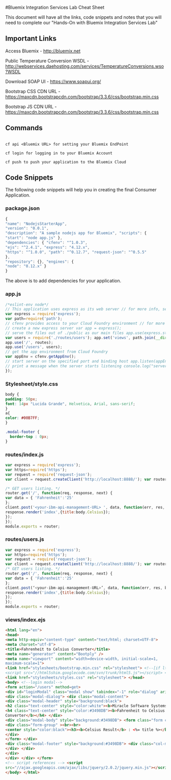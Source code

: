 #Bluemix Integration Services Lab Cheat Sheet

This document will have all the links, code snippets and notes that you will need to complete our "Hands-On with Bluemix Integration Services Lab"

## Important Links

Access Bluemix - http://bluemix.net

Public Temperature Conversion WSDL - http://webservices.daehosting.com/services/TemperatureConversions.wso?WSDL

Download SOAP UI - https://www.soapui.org/

Bootstrap CSS CDN URL - https://maxcdn.bootstrapcdn.com/bootstrap/3.3.6/css/bootstrap.min.css

Bootstrap JS CDN URL - https://maxcdn.bootstrapcdn.com/bootstrap/3.3.6/css/bootstrap.min.css

## Commands

```shell

cf api <Bluemix URL> for setting your Bluemix EndPoint

cf login for logging in to your Bluemix Account

cf push to push your application to the Bluemix Cloud

```

## Code Snippets

The following code snippets will help you in creating the final Consumer Application. 

### package.json

```javascript
{
"name": "NodejsStarterApp",
"version": "0.0.1",
"description": "A sample nodejs app for Bluemix", "scripts": {
"start": "node app.js" },
"dependencies": { "cfenv": "^1.0.3",
"ejs": "^2.4.1", "express": "4.12.x",
"https": "^1.0.0", "path": "^0.12.7", "request-json": "^0.5.5"
},
"repository": {}, "engines": {
"node": "0.12.x" }
}
```

The above is to add dependencies for your application. 

### app.js 

```javascript
/*eslint-env node*/
// This application uses express as its web server // for more info, see: http://expressjs.com
var express = require('express');
var path=require('path');
// cfenv provides access to your Cloud Foundry environment // for more info, see: https://www.npmjs.com/package/cfenv var cfenv = require('cfenv');
// create a new express server var app = express();
// serve the files out of ./public as our main files app.use(express.static(__dirname + '/public')); var routes = require('./routes/index');
var users = require('./routes/users'); app.set('views', path.join(__dirname, 'views')); app.set('view engine', 'ejs');
app.use('/', routes);
app.use('/users', users);
// get the app environment from Cloud Foundry
var appEnv = cfenv.getAppEnv();
// start server on the specified port and binding host app.listen(appEnv.port, '0.0.0.0', function() {
// print a message when the server starts listening console.log("server starting on " + appEnv.url);
});
```

### Stylesheet/style.css

```css
body {
padding: 50px;
font: 14px "Lucida Grande", Helvetica, Arial, sans-serif;
}
a{
color: #00B7FF;
}

.modal-footer {
  border-top : 0px;
}
```
### routes/index.js
```javascript
var express = require('express');
var https=require('https');
var request = require('request-json');
var client = request.createClient('http://localhost:8888/'); var router = express.Router();

/* GET users listing. */
router.get('/', function(req, response, next) {
var data = { 'Fahrenheit':'25'
};
client.post('<your-ibm-api-management-URL> ', data, function(err, res, body) {
response.render('index',{title:body.Celsius});
});
});
module.exports = router;
```
### routes/users.js

```javascript
var express = require('express');
var https=require('https');
var request = require('request-json');
var client = request.createClient('http://localhost:8888/'); var router = express.Router();
/* GET users listing. */
router.get('/', function(req, response, next) {
var data = { 'Fahrenheit':'25'
};
client.post(‘<your-ibm-api-management-URL>’, data, function(err, res, body) {
response.render('index',{title:body.Celsius});
});
});
module.exports = router;
```

### views/index.ejs

```html
<html lang="en">
<head>
<meta http-equiv="content-type" content="text/html; charset=UTF-8">
<meta charset="utf-8">
<title>Fahrenheit to Celsius Converter</title>
<meta name="generator" content="Bootply" />
<meta name="viewport" content="width=device-width, initial-scale=1,
maximum-scale=1">
<link href="stylesheets/bootstrap.min.css" rel="stylesheet"> <!--[if lt IE 9]>
<script src="//html5shim.googlecode.com/svn/trunk/html5.js"></script> <![endif]-->
<link href="stylesheets/styles.css" rel="stylesheet"> </head>
<body> <!--login modal-->
<form action="/users" method=get>
<div id="loginModal" class="modal show" tabindex="-1" role="dialog" aria-hidden="true">
<div class="modal-dialog"> <div class="modal-content">
<div class="modal-header" style="background:black">
<h2 class="text-center" style="color:white"><b>Miracle Software Systems</b></h2>
<h4 class="text-center" style="color:#3498DB"><b>Fahrenheit to Celsius
Converter</b></h4> </div>
<div class="modal-body" style="background:#3498DB"> <form class="form col-md-12 center-block">
<div class="form-group" ><br><br>
<center style="color:black"><h3><b>Celsius Result</b> : <%= title %></h3>
</div>
</form> </div>
<div class="modal-footer" style="background:#3498DB"> <div class="col-md-12">
</div> </div>
</div>
</div> </div> </form>
<!-- script references --> <script
src="//ajax.googleapis.com/ajax/libs/jquery/2.0.2/jquery.min.js"></script> <script src="js/bootstrap.min.js"></script>
</body> </html>
```
